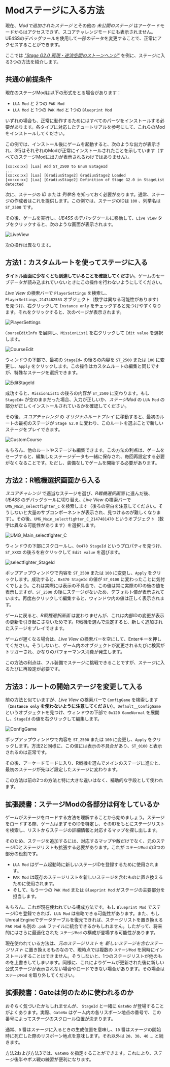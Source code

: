# Modステージに入る方法
現在、*Modで追加されたステージ* とその他の *未公開のステージ* はアーケードモードからはアクセスできず、スコアチャレンジモードにも表示されません。UE4SSのデバッグツールを使用して一部のデータを変更することで、正常にアクセスすることができます。

ここでは *["Stage G2.0 再現・逆流空間のストーンヘンジ"](https://github.com/BLACKujira/GradiusStage2Mod)* を例に、ステージに入る3つの方法を紹介します。

## 共通の前提条件
現在のステージModは以下の形式をとる場合があります：
- `LUA Mod` と 2つの `PAK Mod`
- `LUA Mod` と 1つの `PAK Mod` と 1つの `Blueprint Mod`

いずれの場合も、正常に動作するためにはすべてのパーツをインストールする必要があります。各タイプに対応したチュートリアルを参考にして、これらのModをインストールしてください。

この例では、インストール後にゲームを起動すると、次のような出力が表示され、3行はそれぞれのModが正常にインストールされたことを示しています（すべてのステージModに出力が表示されるわけではありません）。

```
[xx:xx:xx] [Lua] Add ST_2500 to Enum EStageId
...
[xx:xx:xx] [Lua] [GradiusStage2] GradiusStage2 Loaded
[xx:xx:xx] [Lua] [GradiusStage2] Definition of Stage G2.0 in StageList detected
```


次に、ステージの *ID* または *列挙名* を知っておく必要があります。通常、ステージの作成者はこれを提供します。この例では、ステージのIDは `100` 、列挙名は `ST_2500` です。

その後、ゲームを実行し、*UE4SS* のデバッグツールに移動して、`Live View` タブをクリックすると、次のような画面が表示されます。

![LiveView](../image/LiveView.png)

次の操作は異なります。

## 方法1：カスタムルートを使ってステージに入る
**タイトル画面に少なくとも到達していることを確認してください**。ゲームのセーブデータが読み込まれていないときにこの操作を行わないようにしてください。

*Live View* の検索バーで `PlayerSettings` を検索し、`PlayerSettings_2147482553` オブジェクト（数字は異なる可能性があります）を見つけ、右クリックして `Instance only` をチェックすると見つけやすくなります。それをクリックすると、次のページが表示されます。

![PlayerSettings](../image/PlayerSettings.png)

`CourseEditInfo` を展開し、`MissionList1` を右クリックして `Edit value` を選択します。

![CourseEdit](../image/CourseEdit.png)

ウィンドウの下部で、最初の `StageId=` の後ろの内容を `ST_2500` または `100` に変更し、`Apply` をクリックします。この操作はカスタムルートの編集と同じですが、特殊なステージを選択できます。

![EditStageId](../image/EditStageId.png)

成功すると、`MissionList1` の後ろの内容が `ST_2500` に変わります。もし `StageId=` が空のままだった場合、入力が正しいか、*ステージMod* の `LUA Mod` の部分が正しくインストールされているかを確認してください。

その後、*スコアチャレンジ* の *オリジナルルートプレイ* に移動すると、最初のルートの最初のステージが `Stage G2.0` に変わり、このルートを選ぶことで新しいステージをプレイできます。

![CustomCourse](../image/CustomCourse.png)

もちろん、他のルートやステージも編集できます。この方法の利点は、ゲームをセーブすると、編集したステージデータも一緒に保存され、毎回再設定する必要がなくなることです。ただし、装備なしでゲームを開始する必要があります。

## 方法2：R戦機選択画面から入る
*スコアチャレンジ* で適当なステージを選び、*R戦機選択画面* に進んだ後、*UE4SS* のデバッグツールに切り替え、*Live View* の検索バーで `UMG_Main_selectfighter_C` を検索します（後ろの空白を注意してください。そうしないと大量のサブコンポーネントが表示され、見つけるのが難しくなります）。その後、`UMG_Main_selectfighter_C_2147481470` というオブジェクト（数字は異なる可能性があります）を選択します。

![UMG_Main_selectfighter_C](../image/UMG_Main_selectfighter_C.png)

ウィンドウの下部にスクロールし、`0x470 StageId` というプロパティを見つけ、`ST_XXXX` の後ろを右クリックして `Edit value` を選びます。

![selectfighter_StageId](../image/selectfighter_StageId.png)

ポップアップウィンドウで内容を `ST_2500` または `100` に変更し、`Apply` をクリックします。成功すると、`0x470 StageId` の値が `ST_0100` に変わったことに気付くでしょう。これは実際には表示の不具合で、この値は常に実際のIDの後の値を表示しますが、`ST_2500` の後にステージがないため、デフォルト値が表示されています。再度右クリックして編集すると、ウィンドウ内の値は正しく表示されます。

ゲームに戻ると、*R戦機選択画面* は変わりませんが、これは内部IDの変更が表示の更新を引き起こさないためです。R戦機を選んで決定すると、新しく追加されたステージをプレイできます。

ゲームが遅くなる場合は、*Live View* の検索バーを空にして、Enterキーを押してください。そうしないと、ゲーム内のオブジェクトが変更されるたびに検索がトリガーされ、かなりのパフォーマンス消費が発生します。

この方法の利点は、フル装備でステージに挑戦できることですが、ステージに入るたびに再設定が必要です。

## 方法3：ルートの開始ステージを変更して入る
前の方法と似ていますが、*Live View* の検索バーで `ConfigGame` を検索します（**`Instance only` を使わないように注意してください**）。`Default__ConfigGame` というオブジェクトを見つけ、ウィンドウの下部で `0x120 GameNormal` を展開し、`StageId` の値を右クリックして編集します。

![ConfigGame](../image/ConfigGame.png)

ポップアップウィンドウで内容を `ST_2500` または `100` に変更し、`Apply` をクリックします。方法2と同様に、この値には表示の不具合があり、`ST_0100` と表示されるのは正常です。

その後、アーケードモードに入り、R戦機を選んでメインのステージに進むと、最初のステージが先ほど設定したステージに変わります。

この方法は前の2つの方法と特に大きな違いはなく、補助的な手段として使われます。

## 拡張読書：ステージModの各部分は何をしているか
ゲームがステージをロードする方法を理解することから始めましょう。ステージをロードする際、ゲームはまずそのIDを特定し、そのIDをもとにステージリストを検索し、リストからステージの詳細情報と対応するマップを探し出します。

そのため、ステージを追加するには、対応するマップや敵だけでなく、元のステージIDとステージリストも拡張する必要があります。これが `ステージMod` の3つの部分の役割です。

- `LUA Mod` はゲーム起動時に新しいステージIDを登録するために使用されます。
- `PAK Mod` は既存のステージリストを新しいステージを含むものに置き換えるために使用されます。
- そして、もう一つの `PAK Mod` または `Blueprint Mod` がステージの主要部分を担当します。

もちろん、これが現在使われている構成方法です。もし `Blueprint Mod` でステージIDを登録できれば、`LUA Mod` は省略できる可能性があります。また、もしUnreal Engineでデータテーブルを復元できれば、ステージリストを置き換える `PAK Mod` も別の `.pak` ファイルに統合できるかもしれません。したがって、将来的にはさらに最適化された `ステージMod` の構成が登場する可能性があります。

現在使われている方法は、*元のステージリスト* を *新しいステージを含むステージリスト* に置き換えるものなので、現時点では複数の `ステージMod` を同時にインストールすることはできません。そうしないと、1つのステージリストが他のものを上書きしてしまいます。同様に、これによりゲームが更新された後に新しい公式ステージが表示されない場合やロードできない場合があります。その場合は `ステージMod` を取り外してください。

## 拡張読書：Gateは何のために使われるのか
おそらく気づいたかもしれませんが、 `StageId` と一緒に `GateNo` が登場することがよくあります。実際、`GateNo` はゲーム内の各リスポーン地点の番号で、この番号によってステージのスクロール位置が決まります。

通常、`0` 番はステージに入るときの生成位置を意味し、`10` 番はステージの開始時に死亡した際のリスポーン地点を意味します。それ以外は `20`、`30`、`40` ... と続きます。

方法2および方法3では、`GateNo` を指定することができます。これにより、ステージ後半やボス戦の練習が便利になります。
